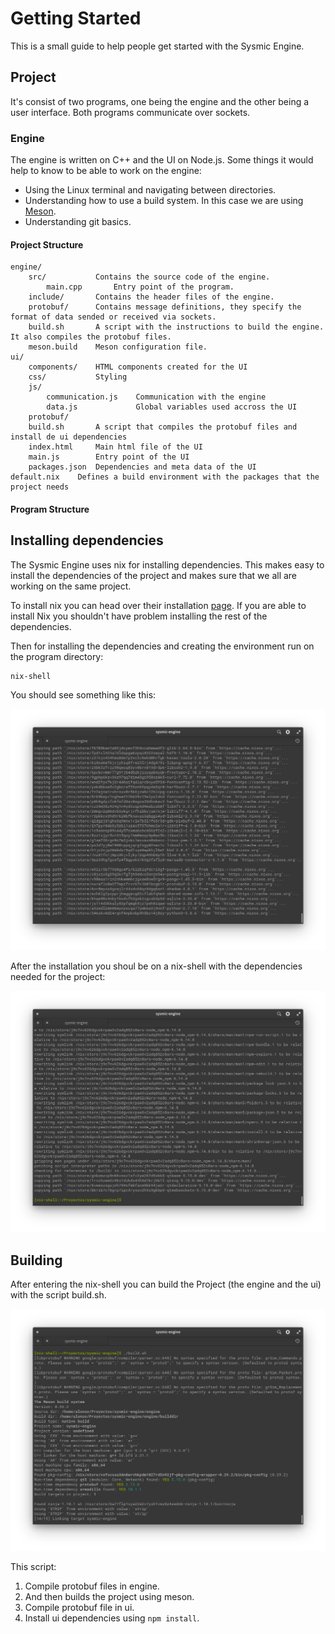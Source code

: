 # Getting Started

This is a small guide to help people get started with the Sysmic Engine.

## Project

It's consist of two programs, one being the engine and the other being a user interface. Both programs communicate over sockets.

### Engine

The engine is written on C++ and the UI on Node.js. Some things it would help to know to be able to work on the engine:

- Using the Linux terminal and navigating between directories.
- Understanding how to use a build system. In this case we are using [Meson](https://mesonbuild.com/).
- Understanding git basics.

#### Project Structure

```
engine/
    src/           Contains the source code of the engine.
        main.cpp       Entry point of the program.
    include/       Contains the header files of the engine.
    protobuf/      Contains message definitions, they specify the format of data sended or received via sockets.
    build.sh       A script with the instructions to build the engine. It also compiles the protobuf files.
    meson.build    Meson configuration file.
ui/
    components/    HTML components created for the UI
    css/           Styling
    js/
        communication.js    Communication with the engine
        data.js             Global variables used accross the UI
    protobuf/
    build.sh       A script that compiles the protobuf files and install de ui dependencies
    index.html     Main html file of the UI
    main.js        Entry point of the UI
    packages.json  Dependencies and meta data of the UI
default.nix    Defines a build environment with the packages that the project needs
```

#### Program Structure

## Installing dependencies

The Sysmic Engine uses nix for installing dependencies. This makes easy to install the dependencies of the project and makes sure that we all are working on the same project.

To install nix you can head over their installation [page](https://nixos.org/download.html#nix-quick-install). If you are able to install Nix you shouldn't have problem installing the rest of the dependencies.

Then for installing the dependencies and creating the environment run on the program directory:
```
nix-shell
```

You should see something like this:

![terminal_nix_installation](./imgs/terminal_nix_installation.png)

After the installation you shoul be on a nix-shell with the dependencies needed for the project:

![](./imgs/terminal_after_nix_installation.png)

## Building

After entering the nix-shell you can build the Project (the engine and the ui) with
the script build.sh.

![](./imgs/building.png)

This script:
1. Compile protobuf files in engine.
2. And then builds the project using meson.
3. Compile protobuf file in ui.
4. Install ui dependencies using `npm install`.
